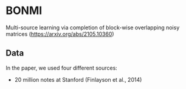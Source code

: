 # BONMI
Multi-source learning via completion of block-wise overlapping noisy matrices (https://arxiv.org/abs/2105.10360)


## Data
In the paper, we used four different sources:

- 20 million notes at Stanford (Finlayson et al., 2014)
